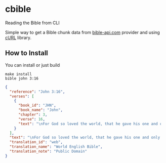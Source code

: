 # cbible
Reading the Bible from CLI

Simple way to get a Bible chunk data from [bible-api.com](https://bible-api.com/) provider and using [cURL](https://github.com/curl/curl) library.

## How to Install

You can install or just build

```shell
make install
bible john 3:16
```

```json
{
  "reference": "John 3:16",
  "verses": [
    {
      "book_id": "JHN",
      "book_name": "John",
      "chapter": 3,
      "verse": 16,
      "text": "\nFor God so loved the world, that he gave his one and only Son, that whoever believes in him should not perish, but have eternal life.\n\n"
    }
  ],
  "text": "\nFor God so loved the world, that he gave his one and only Son, that whoever believes in him should not perish, but have eternal life.\n\n",
  "translation_id": "web",
  "translation_name": "World English Bible",
  "translation_note": "Public Domain"
}
```
